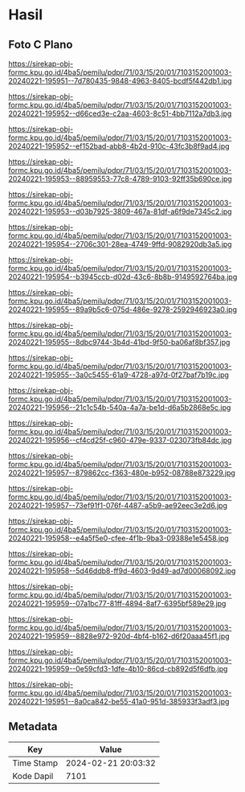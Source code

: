 # Hasil

## Foto C Plano

https://sirekap-obj-formc.kpu.go.id/4ba5/pemilu/pdpr/71/03/15/20/01/7103152001003-20240221-195951--7d780435-9848-4963-8405-bcdf5f442db1.jpg

https://sirekap-obj-formc.kpu.go.id/4ba5/pemilu/pdpr/71/03/15/20/01/7103152001003-20240221-195952--d66ced3e-c2aa-4603-8c51-4bb7112a7db3.jpg

https://sirekap-obj-formc.kpu.go.id/4ba5/pemilu/pdpr/71/03/15/20/01/7103152001003-20240221-195952--ef152bad-abb8-4b2d-910c-43fc3b8f9ad4.jpg

https://sirekap-obj-formc.kpu.go.id/4ba5/pemilu/pdpr/71/03/15/20/01/7103152001003-20240221-195953--88959553-77c8-4789-9103-92ff35b690ce.jpg

https://sirekap-obj-formc.kpu.go.id/4ba5/pemilu/pdpr/71/03/15/20/01/7103152001003-20240221-195953--d03b7925-3809-467a-81df-a6f9de7345c2.jpg

https://sirekap-obj-formc.kpu.go.id/4ba5/pemilu/pdpr/71/03/15/20/01/7103152001003-20240221-195954--2706c301-28ea-4749-9ffd-9082920db3a5.jpg

https://sirekap-obj-formc.kpu.go.id/4ba5/pemilu/pdpr/71/03/15/20/01/7103152001003-20240221-195954--b3945ccb-d02d-43c6-8b8b-9149592764ba.jpg

https://sirekap-obj-formc.kpu.go.id/4ba5/pemilu/pdpr/71/03/15/20/01/7103152001003-20240221-195955--89a9b5c6-075d-486e-9278-2592946923a0.jpg

https://sirekap-obj-formc.kpu.go.id/4ba5/pemilu/pdpr/71/03/15/20/01/7103152001003-20240221-195955--8dbc9744-3b4d-41bd-9f50-ba06af8bf357.jpg

https://sirekap-obj-formc.kpu.go.id/4ba5/pemilu/pdpr/71/03/15/20/01/7103152001003-20240221-195955--3a0c5455-61a9-4728-a97d-0f27baf7b19c.jpg

https://sirekap-obj-formc.kpu.go.id/4ba5/pemilu/pdpr/71/03/15/20/01/7103152001003-20240221-195956--21c1c54b-540a-4a7a-be1d-d6a5b2868e5c.jpg

https://sirekap-obj-formc.kpu.go.id/4ba5/pemilu/pdpr/71/03/15/20/01/7103152001003-20240221-195956--cf4cd25f-c960-479e-9337-023073fb84dc.jpg

https://sirekap-obj-formc.kpu.go.id/4ba5/pemilu/pdpr/71/03/15/20/01/7103152001003-20240221-195957--879862cc-f363-480e-b952-08788e873229.jpg

https://sirekap-obj-formc.kpu.go.id/4ba5/pemilu/pdpr/71/03/15/20/01/7103152001003-20240221-195957--73ef91f1-076f-4487-a5b9-ae92eec3e2d6.jpg

https://sirekap-obj-formc.kpu.go.id/4ba5/pemilu/pdpr/71/03/15/20/01/7103152001003-20240221-195958--e4a5f5e0-cfee-4f1b-9ba3-09388e1e5458.jpg

https://sirekap-obj-formc.kpu.go.id/4ba5/pemilu/pdpr/71/03/15/20/01/7103152001003-20240221-195958--5d46ddb8-ff9d-4603-9d49-ad7d00068092.jpg

https://sirekap-obj-formc.kpu.go.id/4ba5/pemilu/pdpr/71/03/15/20/01/7103152001003-20240221-195959--07a1bc77-81ff-4894-8af7-6395bf589e29.jpg

https://sirekap-obj-formc.kpu.go.id/4ba5/pemilu/pdpr/71/03/15/20/01/7103152001003-20240221-195959--8828e972-920d-4bf4-b162-d6f20aaa45f1.jpg

https://sirekap-obj-formc.kpu.go.id/4ba5/pemilu/pdpr/71/03/15/20/01/7103152001003-20240221-195959--0e59cfd3-1dfe-4b10-86cd-cb892d5f6dfb.jpg

https://sirekap-obj-formc.kpu.go.id/4ba5/pemilu/pdpr/71/03/15/20/01/7103152001003-20240221-195951--8a0ca842-be55-41a0-951d-385933f3adf3.jpg


## Metadata

| Key        | Value               |
| ---------- | ------------------- |
| Time Stamp | 2024-02-21 20:03:32 |
| Kode Dapil | 7101                |



